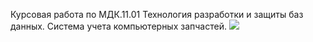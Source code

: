Курсовая работа по МДК.11.01 Технология разработки и защиты баз данных.
Система учета компьютерных запчастей.
![](https://geps.dev/progress/80?dangerColor=800000&warningColor=ff9900&successColor=006600)
